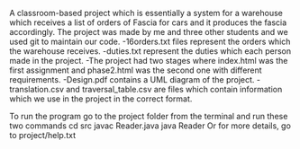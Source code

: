 A classroom-based project which is essentially a system for a warehouse which receives a list of orders of Fascia for cars and it produces the fascia accordingly.
The project was made by me and three other students and we used git to maintain our code.
-16orders.txt files represent the orders which the warehouse receives.
-duties.txt represent the duties which each person made in the project.
-The project had two stages where index.html was the first assignment and phase2.html was the second one with different requirements.
-Design.pdf contains a UML diagram of the project.
-translation.csv and traversal_table.csv are files which contain information which we use in the project in the correct format.

To run the program go to the project folder from the terminal and run these two commands
cd src
javac Reader.java
java Reader
Or for more details, go to project/help.txt
